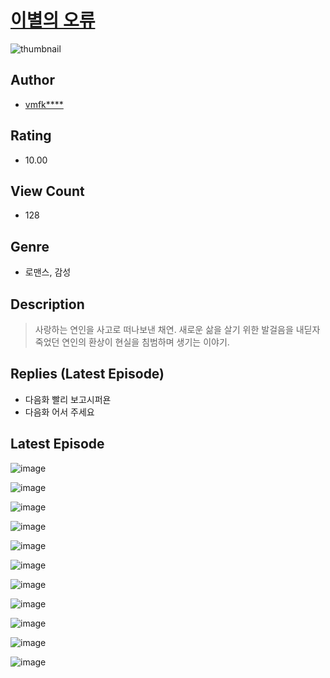 # [이별의 오류](https://comic.naver.com/challenge/list?titleId=811259)
![thumbnail](https://image-comic.pstatic.net/user_contents_data/challenge_comic/2023/05/25/upload_3918467233879581542_480x623.jpeg)

## Author
- [vmfk****](https://comic.naver.com/artistTitle?id=367262)

## Rating
- 10.00

## View Count
- 128

## Genre
- 로맨스, 감성

## Description
> 사랑하는 연인을 사고로 떠나보낸 채연. 새로운 삶을 살기 위한 발걸음을 내딛자 죽었던 연인의 환상이 현실을 침범하며 생기는 이야기.

## Replies (Latest Episode)
- 다음화 빨리 보고시퍼욘
- 다음화 어서 주세요

## Latest Episode
![image](https://image-comic.pstatic.net/user_contents_data/challenge_comic/2023/05/25/367262/upload_7233120966358415666.jpeg)

![image](https://image-comic.pstatic.net/user_contents_data/challenge_comic/2023/05/25/367262/upload_3761738474981570869.jpeg)

![image](https://image-comic.pstatic.net/user_contents_data/challenge_comic/2023/05/25/367262/upload_3760558690384700215.jpeg)

![image](https://image-comic.pstatic.net/user_contents_data/challenge_comic/2023/05/25/367262/upload_3630798746824093752.jpeg)

![image](https://image-comic.pstatic.net/user_contents_data/challenge_comic/2023/05/25/367262/upload_7075495182021780275.jpeg)

![image](https://image-comic.pstatic.net/user_contents_data/challenge_comic/2023/05/25/367262/upload_7148447571490781281.jpeg)

![image](https://image-comic.pstatic.net/user_contents_data/challenge_comic/2023/05/25/367262/upload_4122876350446188599.jpeg)

![image](https://image-comic.pstatic.net/user_contents_data/challenge_comic/2023/05/25/367262/upload_3487019992911930721.jpeg)

![image](https://image-comic.pstatic.net/user_contents_data/challenge_comic/2023/05/25/367262/upload_7076054841124217955.jpeg)

![image](https://image-comic.pstatic.net/user_contents_data/challenge_comic/2023/05/25/367262/upload_4134923707961455161.jpeg)

![image](https://image-comic.pstatic.net/user_contents_data/challenge_comic/2023/05/25/367262/upload_3978425827715004518.jpeg)
